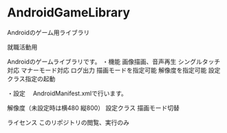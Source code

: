 AndroidGameLibrary
==================

Androidのゲーム用ライブラリ<br>

就職活動用

Androidのゲームライブラリです。
・機能
  画像描画、音声再生
  シングルタッチ対応
  マナーモード対応
  ログ出力
  描画モードを指定可能
  解像度を指定可能
  設定クラス指定の起動

・設定
　AndroidManifest.xmlで行います。

  解像度（未設定時は横480 縦800）
  設定クラス
  描画モード切替

ライセンス
このリポジトリの閲覧、実行のみ
